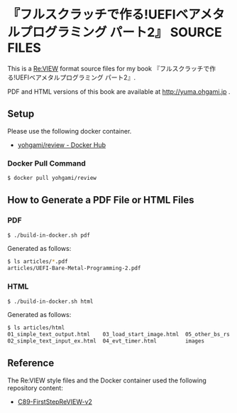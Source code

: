 # 『フルスクラッチで作る!UEFIベアメタルプログラミング パート2』 SOURCE FILES

This is a [Re:VIEW](https://reviewml.org/) format source files for my book 『フルスクラッチで作る!UEFIベアメタルプログラミング パート2』.

PDF and HTML versions of this book are available at http://yuma.ohgami.jp .

## Setup

Please use the following docker container.

 * [yohgami/review - Docker Hub](https://hub.docker.com/r/yohgami/review)

### Docker Pull Command

```sh
$ docker pull yohgami/review
```

## How to Generate a PDF File or HTML Files

### PDF

```sh
$ ./build-in-docker.sh pdf
```

Generated as follows:

```sh
$ ls articles/*.pdf
articles/UEFI-Bare-Metal-Programming-2.pdf
```

### HTML

```sh
$ ./build-in-docker.sh html
```

Generated as follows:

```sh
$ ls articles/html
01_simple_text_output.html    03_load_start_image.html  05_other_bs_rs.html  index.html  postscript.html  style.css
02_simple_text_input_ex.html  04_evt_timer.html         images               intro.html  refs.html
```

## Reference

The Re:VIEW style files and the Docker container used the following repository content:

 * [C89-FirstStepReVIEW-v2](https://github.com/TechBooster/C89-FirstStepReVIEW-v2)
